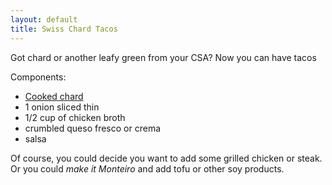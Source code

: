```yaml
---
layout: default
title: Swiss Chard Tacos
---
```


Got chard or another leafy green from your CSA? Now you can have tacos

Components:
* [Cooked chard](/base_layers/swiss_chard.html)
* 1 onion sliced thin
* 1/2 cup of chicken broth
* crumbled queso fresco or crema
* salsa

Of course, you could decide you want to add some grilled chicken or steak. Or you could _make it Monteiro_ and add tofu or other soy products.
